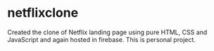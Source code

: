 # netflixclone
Created the clone of  Netflix landing page using pure HTML, CSS and JavaScript and again hosted in firebase. This is personal project.
